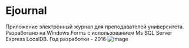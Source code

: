 # Ejournal
Приложение электронный журнал для преподавателей университета.
Разработано на Windows Forms с использованием Ms SQL Server Express LocalDB.
Год разработки - 2016
![image](https://user-images.githubusercontent.com/32897932/157114012-1e2a5d09-8df5-490a-ab8a-e0523a7373a6.png)
